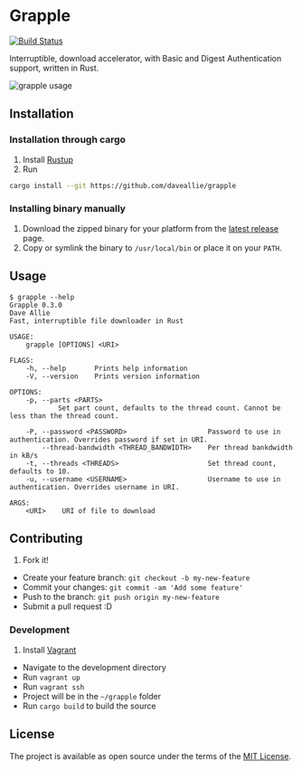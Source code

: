 # Grapple

[![Build Status](https://travis-ci.org/daveallie/grapple.svg?branch=master)](https://travis-ci.org/daveallie/grapple)

Interruptible, download accelerator, with Basic and Digest Authentication support, written in Rust.

![grapple usage](docs/grapple.gif)

## Installation

### Installation through cargo

1. Install [Rustup](https://rustup.rs/)
2. Run

```bash
cargo install --git https://github.com/daveallie/grapple
```

### Installing binary manually

1. Download the zipped binary for your platform from the [latest release](https://github.com/daveallie/grapple/releases/latest) page.
2. Copy or symlink the binary to `/usr/local/bin` or place it on your `PATH`.

## Usage

```text
$ grapple --help
Grapple 0.3.0
Dave Allie
Fast, interruptible file downloader in Rust

USAGE:
    grapple [OPTIONS] <URI>

FLAGS:
    -h, --help       Prints help information
    -V, --version    Prints version information

OPTIONS:
    -p, --parts <PARTS>
            Set part count, defaults to the thread count. Cannot be less than the thread count.

    -P, --password <PASSWORD>                    Password to use in authentication. Overrides password if set in URI.
        --thread-bandwidth <THREAD_BANDWIDTH>    Per thread bankdwidth in kB/s
    -t, --threads <THREADS>                      Set thread count, defaults to 10.
    -u, --username <USERNAME>                    Username to use in authentication. Overrides username in URI.

ARGS:
    <URI>    URI of file to download
```

## Contributing

1. Fork it!
- Create your feature branch: `git checkout -b my-new-feature`
- Commit your changes: `git commit -am 'Add some feature'`
- Push to the branch: `git push origin my-new-feature`
- Submit a pull request :D

### Development

1. Install [Vagrant](https://www.vagrantup.com/downloads.html)
- Navigate to the development directory
- Run `vagrant up`
- Run `vagrant ssh`
- Project will be in the `~/grapple` folder
- Run `cargo build` to build the source

## License

The project is available as open source under the terms of the [MIT License](http://opensource.org/licenses/MIT).
